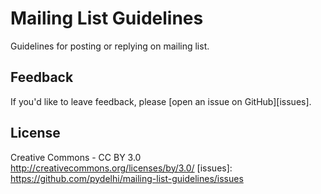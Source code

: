 # Mailing List Guidelines
Guidelines for posting or replying on mailing list.

## Feedback

If you'd like to leave feedback, please [open an issue on GitHub][issues].

## License

Creative Commons - CC BY 3.0 http://creativecommons.org/licenses/by/3.0/
[issues]: https://github.com/pydelhi/mailing-list-guidelines/issues
